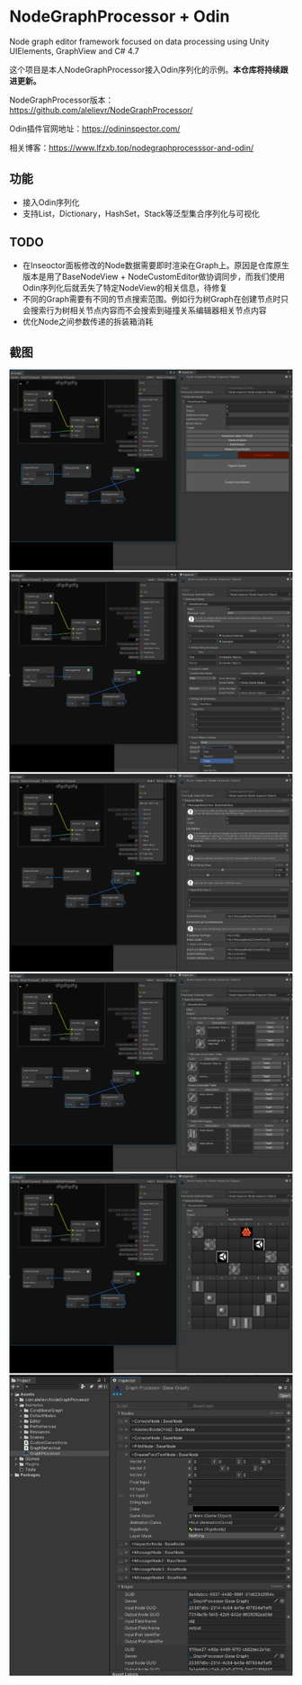 # NodeGraphProcessor + Odin
Node graph editor framework focused on data processing using Unity UIElements, GraphView and C# 4.7

这个项目是本人NodeGraphProcessor接入Odin序列化的示例。**本仓库将持续跟进更新。**

NodeGraphProcessor版本：https://github.com/alelievr/NodeGraphProcessor/

Odin插件官网地址：https://odininspector.com/

相关博客：https://www.lfzxb.top/nodegraphprocesssor-and-odin/

## 功能

 - 接入Odin序列化
 - 支持List，Dictionary，HashSet，Stack等泛型集合序列化与可视化

## TODO

 - 在Inseoctor面板修改的Node数据需要即时渲染在Graph上。原因是仓库原生版本是用了BaseNodeView + NodeCustomEditor做协调同步，而我们使用Odin序列化后就丢失了特定NodeView的相关信息，待修复
 - 不同的Graph需要有不同的节点搜索范围。例如行为树Graph在创建节点时只会搜索行为树相关节点内容而不会搜索到碰撞关系编辑器相关节点内容
 - 优化Node之间参数传递的拆装箱消耗

## 截图

![](./Pngs/QQ截图20210404172603.png)
![](./Pngs/QQ截图20210404172629.png)
![](./Pngs/QQ截图20210404172705.png)
![](./Pngs/QQ截图20210404172717.png)
![](./Pngs/QQ截图20210404172725.png)
![](./Pngs/QQ截图20210404172956.png)
